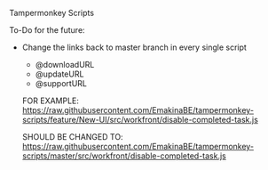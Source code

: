 Tampermonkey Scripts

To-Do for the future:
  - Change the links back to master branch in every single script
      - @downloadURL
      - @updateURL
      - @supportURL
      
      FOR EXAMPLE: 
      https://raw.githubusercontent.com/EmakinaBE/tampermonkey-scripts/feature/New-UI/src/workfront/disable-completed-task.js
      
      SHOULD BE CHANGED TO:
      https://raw.githubusercontent.com/EmakinaBE/tampermonkey-scripts/master/src/workfront/disable-completed-task.js
      
      
